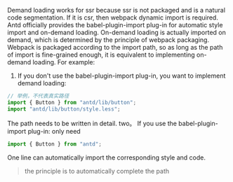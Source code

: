 Demand loading works for ssr because ssr is not packaged and is a natural code segmentation. If it is csr, then webpack dynamic import is required.
Antd officially provides the babel-plugin-import plug-in for automatic style import and on-demand loading.
On-demand loading is actually imported on demand, which is determined by the principle of webpack packaging. Webpack is packaged according to the import path, so as long as the path of import is fine-grained enough, it is equivalent to implementing on-demand loading.
For example:
1. If you don't use the babel-plugin-import plug-in, you want to implement demand loading:
```ts
// 举例，不代表真实路径
import { Button } from "antd/lib/button";
import "antd/lib/button/style.less";
```
The path needs to be written in detail.
two。 If you use the babel-plugin-import plug-in:
only need
```ts
import { Button } from "antd";
```
One line can automatically import the corresponding style and code.
> the principle is to automatically complete the path